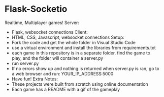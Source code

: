 # Flask-Socketio
Realtime, Multiplayer games!
Server: 
- Flask, websocket connections
Client:
- HTML, CSS, Javascript, websocket connections
Setup:
- Fork the code and get the whole folder in Visual Studio Code
- use a virtual environment and install the libraries from requirements.txt
- each game in this repository is in a separate folder, find the game to play, and the folder will container a server.py
- run server.py
- If no errors show up and nothing is returned when server.py is ran, go to a web browser and run: YOUR_IP_ADDRESS:5000
- Have fun!
Extra Notes:
- These projects were built from scratch using online documentation
- Each game has a README with a gif of the gameplay
